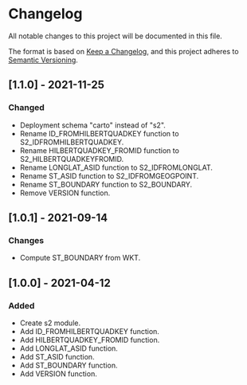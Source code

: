 # Changelog
All notable changes to this project will be documented in this file.

The format is based on [Keep a Changelog](https://keepachangelog.com/en/1.0.0/),
and this project adheres to [Semantic Versioning](https://semver.org/spec/v2.0.0.html).

## [1.1.0] - 2021-11-25

### Changed
- Deployment schema "carto" instead of "s2".
- Rename ID_FROMHILBERTQUADKEY function to S2_IDFROMHILBERTQUADKEY.
- Rename HILBERTQUADKEY_FROMID function to S2_HILBERTQUADKEYFROMID.
- Rename LONGLAT_ASID function to S2_IDFROMLONGLAT.
- Rename ST_ASID function to S2_IDFROMGEOGPOINT.
- Rename ST_BOUNDARY function to S2_BOUNDARY.
- Remove VERSION function.

## [1.0.1] - 2021-09-14

### Changes
- Compute ST_BOUNDARY from WKT.

## [1.0.0] - 2021-04-12

### Added
- Create s2 module.
- Add ID_FROMHILBERTQUADKEY function.
- Add HILBERTQUADKEY_FROMID function.
- Add LONGLAT_ASID function.
- Add ST_ASID function.
- Add ST_BOUNDARY function.
- Add VERSION function.